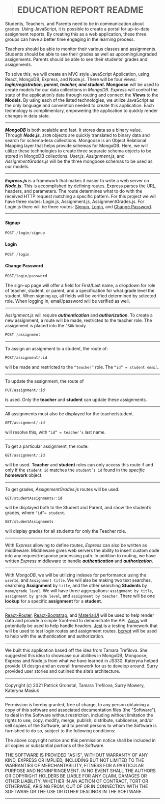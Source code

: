 ># EDUCATION REPORT README

Students, Teachers, and Parents need to be in communication about grades. Using JavaScript, it is possible to create a portal for up-to-date assignment reports. By creating this as a web application, these three groups can have a better time engaging in the learning process.

Teachers should be able to monitor their various classes and assignments. Students should be able to see their grades as well as upcoming/ungraded assignments. Parents should be able to see their students’ grades and assignments.

To solve this, we will create an MVC style JavaScript Application, using React, MongoDB, Express, and Node.js. There will be four views: **_login/registration, parent, teacher, and student._  Mongoose** will be used to create models for our data collections in _MongoDB_. _Express_ will control the state of the application’s data through routing and connect the **Views** to the **Models**. By using each of the listed technologies, we utilize JavaScript as the only language and convention needed to create this application. Each technology is complimentary, empowering the application to quickly render changes in data state.

---
**_MongoDB_** is both scalable and fast. It stores data as a binary value. Through **_Node.js_**, `JSON` objects are quickly translated to binary data and search for schema-less collections. Mongoose is an Object Relational Mapping layer that helps provide schemas for MongoDB. Here, we will utilize these technologies to create three separate schema objects to be stored in MongoDB collections. _User.js_, _Assignment.js_, and _AssignmentGrades.js_ will be the three mongoose schemas to be used as our models.
***
**_Express.js_** is a framework that makes it easier to write a web server on **_Node.js_**. This is accomplished by defining routes. Express parses the URL, headers, and parameters. The route determines what to do with the received HTTP request matching a specific pattern. For this project we will have three routes: Login.js, Assignment.js, AssignmentGrades.js.
For Login.js there will be three routes: [Signup](./README.md#Signup), [Login](./README.md#Login), and [Change Password](./README.md#Change-Password).
***
#### Signup
```JavaScript
POST /login/signup
```
#### Login
```JavaScript
POST /login
```
#### Change Password
```JavaScript
POST/login/password
```
The sign-up page will offer a field for First/Last name, a dropdown for role of teacher, student, or parent, and a specification for what grade level the student. When signing up, all fields will be verified determined by selected role. When logging in, email/password will be verified as well.
***
_Assignment.js_ will require **_authentication_** and **_authorization_**. To create a new assignment, a route will be made, restricted to the teacher role. The assignment is placed into the `JSON` body.
```JavaScript
POST /assignment
```
***
To assign an assignment to a student, the route of:
```JavaScript
POST/assignment/:id
```
will be made and restricted to the `“teacher”` role. The `“id” = student email`.
***
To update the assignment, the route of
```JavaScript
PUT/assignment/:id
```
 is used. Only the **teacher** and **student** can update these assignments.
***
All assignments must also be displayed for the teacher/student.
```JavaScript
GET/assignment/:id
```
 will resolve this, with `“id” = teacher’s` last name.
***
To get a particular assignment, the route:
```JavaScript
GET/assignment/:id
```
 will be used. **Teacher** and **student** roles can only access this route if and only if the `student id` matches the `student’s id` found in the _specific_ **homework** object.
***
To get grades, _AssignmentGrades.js_ routes will be used.
```JavaScript
GET/studentAssignments/:id
```
 will be displayed both to the Student and Parent, and show the student’s grades, where `“id”= student`.
 ```JavaScript
GET/studentAssignments
 ```
 will display grades for all students for only the Teacher role.
***
With _Express_ allowing to define routes, _Express_ can also be written as middleware. Middleware gives web servers the ability to insert custom code into any request/response processing path. In addition to routing, we have written _Express_ middleware to handle **_authentication_** and **_authorization_**.
***
With _MongoDB_, we will be utilizing indexes for performance using the `userId`, and `Assignment title`. We will also be making two text searches, searching **Assignment** by `title`, and the other searching **Students** by `name/grade level`. We will have three aggregations: `assignment by title`, `assignment by grade level`, and `assignment by teacher`. There will be one **lookup** for a specific **assignment** for a **student**.
***
[React-Router](https://reactrouter.com/), [React-Bootstrap](https://react-bootstrap.github.io/), and [MaterialUI](https://material-ui.com/) will be used to help render data and provide a simple front-end to demonstrate the API. [Axios](https://www.npmjs.com/package/axios) will potentially be used to help handle headers. [Jest](https://jestjs.io/) is a testing framework that will be used to test login routes and assignment routes.  [bcrypt](https://www.npmjs.com/package/bcrypt) will be used to help with the authentication and authorization.
***
We built this application based off the idea from Tamara Trefilova. She suggested this idea to showcase our abilities in MongoDB, Mongoose, Express and Node.js from what we have learned in JS330. Kateryna helped provide UI design and an overall framework for us to develop around. Surry provided user stories and outlined the site’s architecture.
***
Copyright (c) 2021 Patrick Gronstal, Tamara Trefilova, Surry Mowery, Kateryna Masiuk
***
Permission is hereby granted, free of charge, to any person obtaining a copy of this software and associated documentation files (the "Software"), to deal in the Software without restriction, including without limitation the rights to use, copy, modify, merge, publish, distribute, sublicense, and/or sell copies of the Software, and to permit persons to whom the Software is furnished to do so, subject to the following conditions:

The above copyright notice and this permission notice shall be included in all copies or substantial portions of the Software.

THE SOFTWARE IS PROVIDED "AS IS", WITHOUT WARRANTY OF ANY KIND, EXPRESS OR IMPLIED, INCLUDING BUT NOT LIMITED TO THE WARRANTIES OF MERCHANTABILITY, FITNESS FOR A PARTICULAR PURPOSE AND NONINFRINGEMENT. IN NO EVENT SHALL THE AUTHORS OR COPYRIGHT HOLDERS BE LIABLE FOR ANY CLAIM, DAMAGES OR OTHER LIABILITY, WHETHER IN AN ACTION OF CONTRACT, TORT OR OTHERWISE, ARISING FROM, OUT OF OR IN CONNECTION WITH THE SOFTWARE OR THE USE OR OTHER DEALINGS IN THE SOFTWARE.
***
